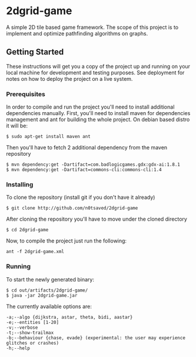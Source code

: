 # 2dgrid-game
A simple 2D tile based game framework. The scope of this project is to implement and optimize pathfinding algorithms on graphs.

## Getting Started
These instructions will get you a copy of the project up and running on your local machine for development and testing purposes. See deployment for notes on how to deploy the project on a live system.

### Prerequisites
In order to compile and run the project you'll need to install additional dependencies manually.
First, you'll need to install maven for dependencies management and ant for building the whole project.
On debian based distro it will be:
```
$ sudo apt-get install maven ant
```

Then you'll have to fetch 2 additional dependency from the maven repository
```
$ mvn dependency:get -Dartifact=com.badlogicgames.gdx:gdx-ai:1.8.1
$ mvn dependency:get -Dartifact=commons-cli:commons-cli:1.4
```

### Installing

To clone the repository (install git if you don't have it already)

```
$ git clone http://github.com/n0tsaved/2dgrid-game
```
After cloning the repository you'll have to move under the cloned directory

```
$ cd 2dgrid-game
```
Now, to compile the project just run the following:

```
ant -f 2dgrid-game.xml
```

### Running

To start the newly generated binary:
```
$ cd out/artifacts/2dgrid-game/
$ java -jar 2dgrid-game.jar
```
The currently available options are: 
```
-a;--algo {dijkstra, astar, theta, bidi, aastar}
-e;--entities [1-20]
-v;--verbose
-t;--show-trailmax
-b;--behaviour {chase, evade} (experimental: the user may experience glitches or crashes)
-h;--help 
```
